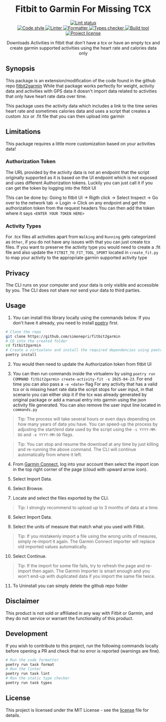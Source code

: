 <h1 align="center">
  <b>Fitbit to Garmin For Missing TCX</b>
</h1>
<p align="center">
  <!-- Lint -->
  <a href="https://github.com/simonepri/fitbit2garmin/actions?query=workflow:lint+branch:main">
    <img src="https://github.com/simonepri/fitbit2garmin/workflows/lint/badge.svg?branch=main" alt="Lint status" />
  </a>
  <br />
  <!-- Code style -->
  <a href="https://github.com/ambv/black">
    <img src="https://img.shields.io/badge/code%20style-black-000000.svg" alt="Code style" />
  </a>
  <!-- Linter -->
  <a href="https://github.com/PyCQA/pylint">
    <img src="https://img.shields.io/badge/linter-pylint-ce963f.svg" alt="Linter" />
  </a>
  <!-- Formatter -->
  <a href="https://github.com/omnilib/ufmt">
    <img src="https://img.shields.io/badge/formatter-ufmt-296db2.svg" alt="Formatter" />
  </a>
  <!-- Types checker -->
  <a href="https://github.com/PyCQA/pylint">
    <img src="https://img.shields.io/badge/types%20checker-mypy-296db2.svg" alt="Types checker" />
  </a>
  <!-- Build tool -->
  <a href="https://github.com/python-poetry/poetry">
    <img src="https://img.shields.io/badge/build%20system-poetry-4e5dc8.svg" alt="Build tool" />
  </a>
  <br />
  <!-- License -->
  <a href="https://github.com/simonepri/fitbit2garmin/tree/main/license">
    <img src="https://img.shields.io/github/license/simonepri/fitbit2garmin.svg" alt="Project license" />
  </a>
</p>
<p align="center">
  Downloads Activities in fitbit that don't have a tcx or have an empty tcx and create garmin supported activities using the heart rate and calories data only
</p>


## Synopsis

This package is an extension/modification of the code found in the github repo [fitbit2garmin][fitbit2garmin]
While that package works perfectly for weight, activity data and activities with GPS data
it doesn't import data related to activities that only have heart rate data over time.

This package uses the activity data which includes a link to the time series heart rate and sometimes calories
data and uses a script that creates a custom .tcx or .fit file that you can then upload into garmin

## Limitations

This package requires a little more customization based on your activities data!

### Authorization Token

The URL provided by the activity data is not an endpoint that the script originally supported as it is
based on the UI endpoint which is not exposed and uses different Authorization tokens. Luckily you can just call it
if you can get the token by logging into the fitbit UI

This can be done by:
Going to fitbit UI -> Rigth click -> Select Inspect -> Go over to the network tab -> Login -> Click on any endpoint and
get the authorization token from the request headers
You can then add the token where it says `<ENTER YOUR TOKEN HERE>`

### Activity Types

For .tcx files all activities apart from `Walking` and `Running` gets categorized as `Other`, if you do not have any issues
with that you can just create tcx files.
If you want to preserve the activity type you would need to create a .fit file and also update the `FITBIT_TO_FIT_TOOL_SPORT`
located in `create_fit.py` to map your activity to the appropriate garmin supported activity type

## Privacy

The CLI runs on your computer and your data is only visible and accessible by
you. The CLI does not share nor send your data to third parties.


## Usage

1. You can install this library locally using the commands below.
If you don't have it already, you need to install [poetry](https://python-poetry.org/docs/#installation) first.

```bash
# Clone the repo
git clone https://github.com/simonepri/fitbit2garmin
# CD into the created folder
cd fitbit2garmin
# Create a virtualenv and install the required dependencies using poetry
poetry install
```

2. You would then need to update the Authorization token from fitbit UI

3. You can then run commands inside the virtualenv by using `poetry run COMMAND fitbit2garmin create-activity-fit -s 2025-04-23`.
For end time you can also pass a `-e <date>` flag
For any activity that has a valid tcx or is missing heart rate data the script stops for user input, in that scenario you
can either skip it if the tcx was already generated by original package or add a manual entry into garmin using the json
activity file generated. You can also remove the user input line located in `commands.py`

> Tip: The process will take several hours or even days depending on how many
        years of data you have. You can speed-up the process by adjusting the
        start/end date used by the script using the `-s YYYY-MM-DD` and
        `-e YYYY-MM-DD` flags.

> Tip: You can stop and resume the download at any time by just killing and
       re-running the above command. The CLI will continue automatically from
       where it left.

4. From [Garmin Connect][garmin:connect], log into your account then select the
import icon in the top right corner of the page (cloud with upward arrow icon).

5. Select Import Data.

6. Select Browse.

7. Locate and select the files exported by the CLI.

> Tip: I strongly recommend to upload up to 3 months of data at a time.

8. Select Import Data.

9. Select the units of measure that match what you used with Fitbit.

> Tip: If you mistakenly import a file using the wrong units of meaures, simply
       re-import it again. The Garmin Connect importer will replace old imported
       values automatically.

10. Select Continue.

> Tip: If the import for some file fails, try to refresh the page and re-import
       then again. The Garmin Importer is smart enough and you won't end-up with
       duplicated data if you import the same file twice.

11. To Uninstall you can simply delete the github repo folder

## Disclaimer

This product is not sold or affiliated in any way with Fitbit or Garmin, and
they do not service or warrant the functionality of this product.


## Development

If you wish to contribute to this project, run the following commands locally before opening a PR and check that no error is reported (warnings are fine).

```bash
# Run the code formatter
poetry run task format
# Run the linter
poetry run task lint
# Run the static type checker
poetry run task types
```


## License

This project is licensed under the MIT License - see the [license][license] file
for details.


<!-- Links -->

[start]: https://github.com/mobeent/fitbit2garminMissingTcx#start-of-content
[license]: https://github.com/mobeent/fitbit2garminMissingTcx/tree/main/license
[fitbit2garmin]: https://github.com/simonepri/fitbit2garmin

[garmin:connect]: https://connect.garmin.com/signin
